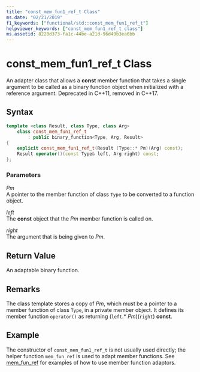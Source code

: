 ```yaml
---
title: "const_mem_fun1_ref_t Class"
ms.date: "02/21/2019"
f1_keywords: ["functional/std::const_mem_fun1_ref_t"]
helpviewer_keywords: ["const_mem_fun1_ref_t class"]
ms.assetid: 8220d373-fa1c-44be-a21d-96d49b3ea6bb
---
```

# const_mem_fun1_ref_t Class

An adapter class that allows a **const** member function that takes a single argument to be called as a binary function object when initialized with a reference argument. Deprecated in C++11, removed in C++17.

## Syntax

```cpp
template <class Result, class Type, class Arg>
    class const_mem_fun1_ref_t
        : public binary_function<Type, Arg, Result>
{
    explicit const_mem_fun1_ref_t(Result (Type::* Pm)(Arg) const);
    Result operator()(const Type& left, Arg right) const;
};
```

### Parameters

*Pm*\
A pointer to the member function of class `Type` to be converted to a function object.

*left*\
The **const** object that the *Pm* member function is called on.

*right*\
The argument that is being given to *Pm*.

## Return Value

An adaptable binary function.

## Remarks

The class template stores a copy of *Pm*, which must be a pointer to a member function of class `Type`, in a private member object. It defines its member function `operator()` as returning (`left`.\* *Pm*)(`right`) **const**.

## Example

The constructor of `const_mem_fun1_ref_t` is not usually used directly; the helper function `mem_fun_ref` is used to adapt member functions. See [mem_fun_ref](../standard-library/functional-functions.md#mem_fun_ref) for examples of how to use member function adaptors.
